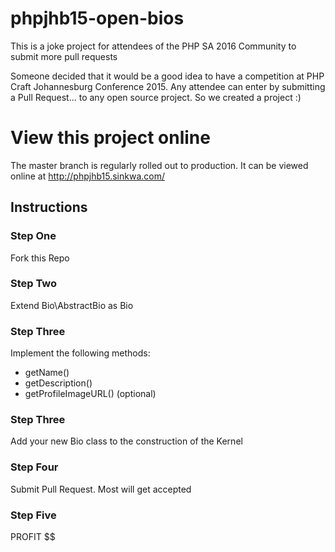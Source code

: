# phpjhb15-open-bios
This is a joke project for attendees of the PHP SA 2016 Community to submit more pull requests

Someone decided that it would be a good idea to have a competition at PHP Craft Johannesburg Conference 2015. Any attendee can enter by submitting a Pull Request... to any open source project. So we created a project :)

# View this project online

The master branch is regularly rolled out to production. It can be viewed online at http://phpjhb15.sinkwa.com/

## Instructions 

### Step One
Fork this Repo

### Step Two

Extend Bio\AbstractBio as <YourName>Bio

### Step Three 

Implement the following methods:
* getName()
* getDescription()
* getProfileImageURL() (optional)

### Step Three
Add your new Bio class to the construction of the Kernel

### Step Four
Submit Pull Request. Most will get accepted

### Step Five
PROFIT $$
